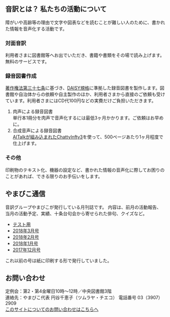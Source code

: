 ## 音訳とは？ 私たちの活動について

障がいや高齢等の理由で文字や図表などを読むことが難しい人のために、書かれた情報を音声化する活動です。

### 対面音訳

利用者さまに図書館等へお出でいただき、書籍や書類をその場で読み上げます。
無料のサービスです。

### 録音図書作成

[著作権法第三十七条](http://elaws.e-gov.go.jp/search/elawsSearch/elaws_search/lsg0500/detail?lawId=345AC0000000048&openerCode=1)に基づき、[DAISY規格](http://www.dinf.ne.jp/doc/daisy/)に準拠した録音図書を製作します。図書館や自治体からの依頼や自主製作のほか、利用者さまから直接のご依頼も受けています。利用者さまにはCD代100円などの実費だけご負担いただきます。
1. 肉声による録音図書  
   単行本1冊分を肉声で音声化するには最低3ヶ月かかります。ご依頼はお早めに。
2. 合成音声による録音図書  
   [AITalkが組み込まれたChattyInfty3](http://www.sciaccess.net/jp/ChattyInfty/)を使って、500ページあたり1ヶ月程度で仕上げます。


### その他

印刷物のテキスト化、機器の設定など、書かれた情報の音声化に際してお困りのことがあれば、できる限りのお手伝いをします。

## やまびこ通信

音訳グループやまびこが発行している月刊誌です。
内容は、前月の活動報告、当月の活動予定、実績、十条台句会から寄せられた俳句、クイズなど。

- [テスト用](phrase.html)
- [2018年3月号](tusin201803.html)
- [2018年2月号](tusin201802.html)
- [2018年1月号](tusin201801.html)
- [2017年12月号](tusin201712.html)

これ以前の号は紙に印刷する形で発行していました。

## お問い合わせ

定例会：第2・第4金曜日10時～12時／中央図書館3階  
連絡先：やまびこ代表 円谷千恵子（ツムラヤ・チエコ） 電話番号 03（3907）2909  
<a href="mailto:ymbk2016ml@gmail.com?Subject=やまびこウェブサイトについて">このサイトについてのお問い合わせはこちらへ</a>

